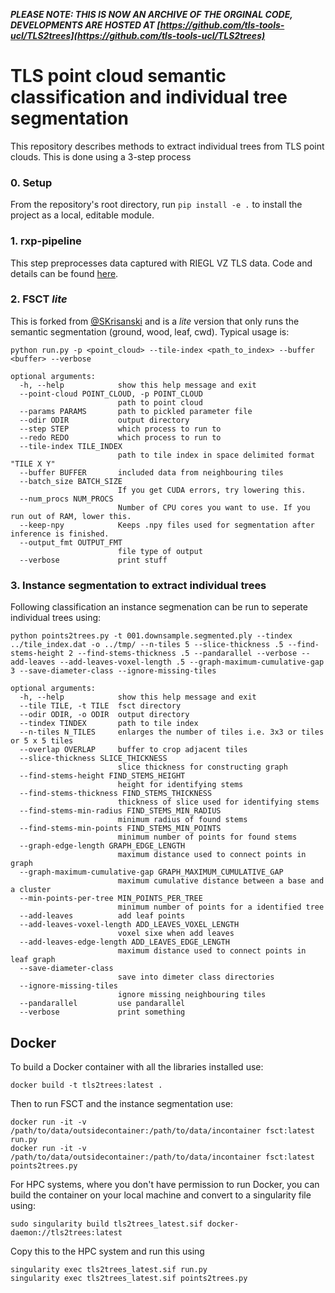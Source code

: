 _**PLEASE NOTE: THIS IS NOW AN ARCHIVE OF THE ORGINAL CODE, DEVELOPMENTS ARE HOSTED AT [https://github.com/tls-tools-ucl/TLS2trees](https://github.com/tls-tools-ucl/TLS2trees)**_



# TLS point cloud semantic classification and individual tree segmentation

This repository describes methods to extract individual trees from TLS point clouds. This is done using a 3-step process

### 0. Setup

From the repository's root directory, run `pip install -e .` to install the project as a local, editable module.

### 1. rxp-pipeline

This step preprocesses data captured with RIEGL VZ TLS data. Code and details can be found [here](https://github.com/philwilkes/rxp-pipeline). 

### 2. FSCT _lite_

This is forked from [@SKrisanski](https://github.com/SKrisanski/FSCT) and is a _lite_ version that only runs the semantic segmentation (ground, wood, leaf, cwd). Typical usage is:

`python run.py -p <point_cloud> --tile-index <path_to_index> --buffer <buffer> --verbose`

```
optional arguments:
  -h, --help            show this help message and exit
  --point-cloud POINT_CLOUD, -p POINT_CLOUD
                        path to point cloud
  --params PARAMS       path to pickled parameter file
  --odir ODIR           output directory
  --step STEP           which process to run to
  --redo REDO           which process to run to
  --tile-index TILE_INDEX
                        path to tile index in space delimited format "TILE X Y"
  --buffer BUFFER       included data from neighbouring tiles
  --batch_size BATCH_SIZE
                        If you get CUDA errors, try lowering this.
  --num_procs NUM_PROCS
                        Number of CPU cores you want to use. If you run out of RAM, lower this.
  --keep-npy            Keeps .npy files used for segmentation after inference is finished.
  --output_fmt OUTPUT_FMT
                        file type of output
  --verbose             print stuff
  ```

### 3. Instance segmentation to extract individual trees

Following classification an instance segmenation can be run to seperate individual trees using:

`python points2trees.py -t 001.downsample.segmented.ply --tindex ../tile_index.dat -o ../tmp/ --n-tiles 5 --slice-thickness .5 --find-stems-height 2 --find-stems-thickness .5 --pandarallel --verbose --add-leaves --add-leaves-voxel-length .5 --graph-maximum-cumulative-gap 3 --save-diameter-class --ignore-missing-tiles`

```
optional arguments:
  -h, --help            show this help message and exit
  --tile TILE, -t TILE  fsct directory
  --odir ODIR, -o ODIR  output directory
  --tindex TINDEX       path to tile index
  --n-tiles N_TILES     enlarges the number of tiles i.e. 3x3 or tiles or 5 x 5 tiles
  --overlap OVERLAP     buffer to crop adjacent tiles
  --slice-thickness SLICE_THICKNESS
                        slice thickness for constructing graph
  --find-stems-height FIND_STEMS_HEIGHT
                        height for identifying stems
  --find-stems-thickness FIND_STEMS_THICKNESS
                        thickness of slice used for identifying stems
  --find-stems-min-radius FIND_STEMS_MIN_RADIUS
                        minimum radius of found stems
  --find-stems-min-points FIND_STEMS_MIN_POINTS
                        minimum number of points for found stems
  --graph-edge-length GRAPH_EDGE_LENGTH
                        maximum distance used to connect points in graph
  --graph-maximum-cumulative-gap GRAPH_MAXIMUM_CUMULATIVE_GAP
                        maximum cumulative distance between a base and a cluster
  --min-points-per-tree MIN_POINTS_PER_TREE
                        minimum number of points for a identified tree
  --add-leaves          add leaf points
  --add-leaves-voxel-length ADD_LEAVES_VOXEL_LENGTH
                        voxel sixe when add leaves
  --add-leaves-edge-length ADD_LEAVES_EDGE_LENGTH
                        maximum distance used to connect points in leaf graph
  --save-diameter-class
                        save into dimeter class directories
  --ignore-missing-tiles
                        ignore missing neighbouring tiles
  --pandarallel         use pandarallel
  --verbose             print something
```

## Docker

To build a Docker container with all the libraries installed use:
```
docker build -t tls2trees:latest .
```
Then to run FSCT and the instance segmentation use:
```
docker run -it -v /path/to/data/outsidecontainer:/path/to/data/incontainer fsct:latest run.py
docker run -it -v /path/to/data/outsidecontainer:/path/to/data/incontainer fsct:latest points2trees.py
```

For HPC systems, where you don't have permission to run Docker, you can build the container on your local machine and convert to a singularity file using:

```
sudo singularity build tls2trees_latest.sif docker-daemon://tls2trees:latest
```
Copy this to the HPC system and run this using
```
singularity exec tls2trees_latest.sif run.py
singularity exec tls2trees_latest.sif points2trees.py
```
